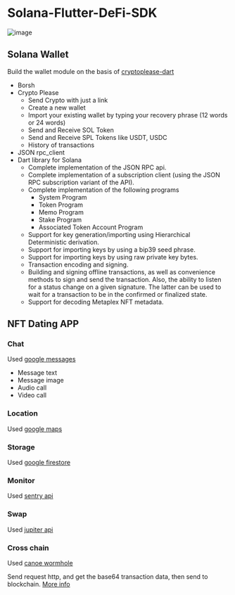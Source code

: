 # Solana-Flutter-DeFi-SDK

![image](https://user-images.githubusercontent.com/13432688/188311135-13376bba-bceb-489c-8c5c-f4bec1055365.png)

## Solana Wallet

Build the wallet module on the basis of [cryptoplease-dart](https://github.com/cryptoplease/cryptoplease-dart)

- Borsh
- Crypto Please
  - Send Crypto with just a link
  - Create a new wallet
  - Import your existing wallet by typing your recovery phrase (12 words or 24 words)
  - Send and Receive SOL Token
  - Send and Receive SPL Tokens like USDT, USDC
  - History of transactions
- JSON rpc_client
- Dart library for Solana
  - Complete implementation of the JSON RPC api.
  - Complete implementation of a subscription client (using the JSON RPC subscription variant of the API).
  - Complete implementation of the following programs
    - System Program
    - Token Program
    - Memo Program
    - Stake Program
    - Associated Token Account Program
  - Support for key generation/importing using Hierarchical Deterministic derivation.
  - Support for importing keys by using a bip39 seed phrase.
  - Support for importing keys by using raw private key bytes.
  - Transaction encoding and signing.
  - Building and signing offline transactions, as well as convenience methods to sign and send the transaction. Also, the ability to listen for a status change on a given signature. The latter can be used to wait for a transaction to be in the confirmed or finalized state.
  - Support for decoding Metaplex NFT metadata.

## NFT Dating APP

### Chat

Used [google messages](https://messages.google.com/)

- Message text
- Message image
- Audio call
- Video call

### Location

Used [google maps](https://www.google.com/maps)

### Storage

Used [google firestore](https://firebase.google.com/docs/firestore)

### Monitor

Used [sentry api](https://sentry.io/)

### Swap

Used [jupiter api](https://jup.ag/)

### Cross chain

Used [canoe wormhole](https://github.com/Canoe-Finance/wormhole-node)

Send request http, and get the base64 transaction data, then send to blockchain. [More info](https://github.com/Canoe-Finance/wormhole-node)
